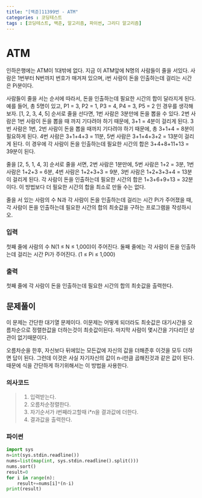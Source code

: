 ```yaml
---
title: "[백준]11399번 - ATM"
categories : 코딩테스트
tags : [코딩테스트, 백준, 알고리즘, 파이썬, 그리디 알고리즘]
---
```


# ATM

인하은행에는 ATM이 1대밖에 없다. 지금 이 ATM앞에 N명의 사람들이 줄을 서있다. 사람은 1번부터 N번까지 번호가 매겨져 있으며, i번 사람이 돈을 인출하는데 걸리는 시간은 Pi분이다.

사람들이 줄을 서는 순서에 따라서, 돈을 인출하는데 필요한 시간의 합이 달라지게 된다. 예를 들어, 총 5명이 있고, P1 = 3, P2 = 1, P3 = 4, P4 = 3, P5 = 2 인 경우를 생각해보자. [1, 2, 3, 4, 5] 순서로 줄을 선다면, 1번 사람은 3분만에 돈을 뽑을 수 있다. 2번 사람은 1번 사람이 돈을 뽑을 때 까지 기다려야 하기 때문에, 3+1 = 4분이 걸리게 된다. 3번 사람은 1번, 2번 사람이 돈을 뽑을 때까지 기다려야 하기 때문에, 총 3+1+4 = 8분이 필요하게 된다. 4번 사람은 3+1+4+3 = 11분, 5번 사람은 3+1+4+3+2 = 13분이 걸리게 된다. 이 경우에 각 사람이 돈을 인출하는데 필요한 시간의 합은 3+4+8+11+13 = 39분이 된다.

줄을 [2, 5, 1, 4, 3] 순서로 줄을 서면, 2번 사람은 1분만에, 5번 사람은 1+2 = 3분, 1번 사람은 1+2+3 = 6분, 4번 사람은 1+2+3+3 = 9분, 3번 사람은 1+2+3+3+4 = 13분이 걸리게 된다. 각 사람이 돈을 인출하는데 필요한 시간의 합은 1+3+6+9+13 = 32분이다. 이 방법보다 더 필요한 시간의 합을 최소로 만들 수는 없다.

줄을 서 있는 사람의 수 N과 각 사람이 돈을 인출하는데 걸리는 시간 Pi가 주어졌을 때, 각 사람이 돈을 인출하는데 필요한 시간의 합의 최솟값을 구하는 프로그램을 작성하시오.

### 입력

첫째 줄에 사람의 수 N(1 ≤ N ≤ 1,000)이 주어진다. 둘째 줄에는 각 사람이 돈을 인출하는데 걸리는 시간 Pi가 주어진다. (1 ≤ Pi ≤ 1,000)

### 출력

첫째 줄에 각 사람이 돈을 인출하는데 필요한 시간의 합의 최솟값을 출력한다.



## 문제풀이

이 문제는 간단한 대기열 문제이다. 이문제는 어떻게 되더라도 최솟값은 대기시간을 오름차순으로 정렬한값을 더하는것이 최솟값이된다. 마지막 사람이 몇시간을 기다리던 상관이 없기때문이다.

오름차순을 한후, 자신보다 뒤에있는 모든값에 자신의 값을 더해준후 이것을 모두 더하면 답이 된다. 그런데 이것은 사실 자기자신의 값이 n-i만큼 곱해진것과 같은 값이 된다. 때문에 식을 간단하게 하기위해서는 이 방법을 사용한다.

### 의사코드

> 1. 입력받는다.
> 2. 오름차순정렬한다.
> 3.  자기순서가 i번째라고할때 i*n을 결과값에 더한다.
> 4. 결과값을 출력한다.

### 파이썬

```python
import sys
n=int(sys.stdin.readline())
nums=list(map(int, sys.stdin.readline().split()))
nums.sort()
result=0
for i in range(n):
    result+=nums[i]*(n-i)
print(result)
```

